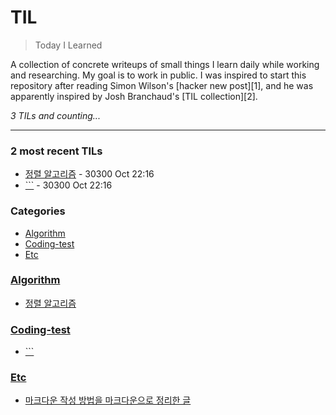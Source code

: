 # TIL
> Today I Learned

A collection of concrete writeups of small things I learn daily while working
and researching. My goal is to work in public. I was inspired to start this
repository after reading Simon Wilson's [hacker new post][1], and he was
apparently inspired by Josh Branchaud's [TIL collection][2].


_3 TILs and counting..._

---

### 2 most recent TILs

- [정렬 알고리즘](Algorithm/Sorting.md) - 30300 Oct 22:16
- [```](Coding-test/231027.md) - 30300 Oct 22:16

### Categories

- [Algorithm](#algorithm)
- [Coding-test](#coding-test)
- [Etc](#etc)

### [Algorithm](#algorithm)
- [정렬 알고리즘](Algorithm/Sorting.md)

### [Coding-test](#coding-test)
- [```](Coding-test/231027.md)

### [Etc](#etc)
- [마크다운 작성 방법을 마크다운으로 정리한 글](Etc/Markdown.md)


